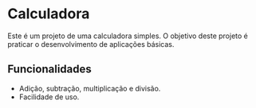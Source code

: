 # Calculadora

Este é um projeto de uma calculadora simples. O objetivo deste projeto é praticar o desenvolvimento de aplicações básicas.

## Funcionalidades

- Adição, subtração, multiplicação e divisão.
- Facilidade de uso.
